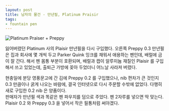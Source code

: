 ```yaml
---
layout: post
title: 남자의 물건 - 만년필, Platinum Praisir
tags:
- fountain pen
---
```

![Platinum Praiser + Preppy](https://lh3.googleusercontent.com/aQsPgzPXqsk7Tfx3IeT7a8AivyZ-BEBNIdsu60TW0xgmi-6vOq4wHCnDs-CkGNB417S3Tmvg3BlzLGq9D0bh7J-wzMafGbM-F-VPIKmAUKRRHmPzRpwWLOGT84BIRI-ck2swYKmiGQW5KYMP5V87vQUgxeMsml7RuQuu_qKCHLGhC67eC0F4iQa8HsHUxExWAvm10GWL0WJuSZXTQX6jJMXzQ47bCEBruiMjuf6LB5CYZUxKjc7sJ4dH9dPNv_HnWtWEWrzn2Ti8b4GpmPOrL2V_Sg5cuTTd-StnJxcJpZvq8KETIviQS-IXWJCrA5g0A-I-uqOcLe_IVjyaBzbqS6IF6LG6PgH5O8R5AJhXzBy0VQJCTdxJUAdfctsgKUfjvYTE_Z5MpreGhT7zXHA62uuJ7r-RtAElVFlrl0fcutvz6mE6bC7FhGZtJM4SC7jQ0-Hjj1TvvS4FG3Y8NzLuUxnDPjPWoe0ZgGsLOPkdlsXfMWjB3v-rIFf134KUa2RB76425KaPlQH_cxiPPG-nNUqBneMWfBxxZLsiUlhw-3NPfJYBLzDlBt4KPHFTGSNNLoieqGrOFSF6bRnIvZAGkOwLU_008ayhfERaAswhuN1g2m-WA3ygD5BYrA-ssKg9l89vTtHFzP0MqPvETYHGnEN_JsRMje8D=s915-no)

잃어버렸던 Platinum 사의 Plaisir 만년필을 다시 구입했다. 오른쪽 Preppy 0.3 만년필은 집과 회사에 몇 개씩 두고 Parker Quink 잉크를 채워서 애용하는 펜인데, 배럴에 금이 잘 간다. 해서 펜 몸통 부분이 호환되며, 배럴과 캡이 알루미늄 재질인 Plaisir 를 구입해서 쓰고 있었는데, 출퇴근 가방에 꽂아 두었더니 어느날 사라져 버렸다.

현충일에 분당 영풍문고에 간 김에 Preppy 0.2 를 구입했으나, nib 편차가 큰 것인지 0.3 만큼이나 굵게 나오는 바람에, 결국 인터넷으로 다시 주문할 수밖에 없었다. 다행히 새로 구입한 0.2 nib 은 양품이다.  
판매자가 만년필 색과 똑같은 펜 파우치를 덤으로 주었다. 펜 2자루를 넣으면 딱 맞는다. Plaisir 0.2 와 Preppy 0.3 을 넣어서 작은 필통처럼 써야겠다.
